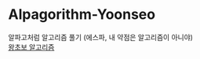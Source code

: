 # Alpagorithm-Yoonseo
알파고처럼 알고리즘 풀기 (에스파, 내 약점은 알고리즘이 아니야)<br>
[왕초보 알고리즘](https://ezidayzi.notion.site/989bb72876bd4b86b1204a0a8bdb3ae2?v=2fe954580ef34e2f9ddc252777bcf2dd)

